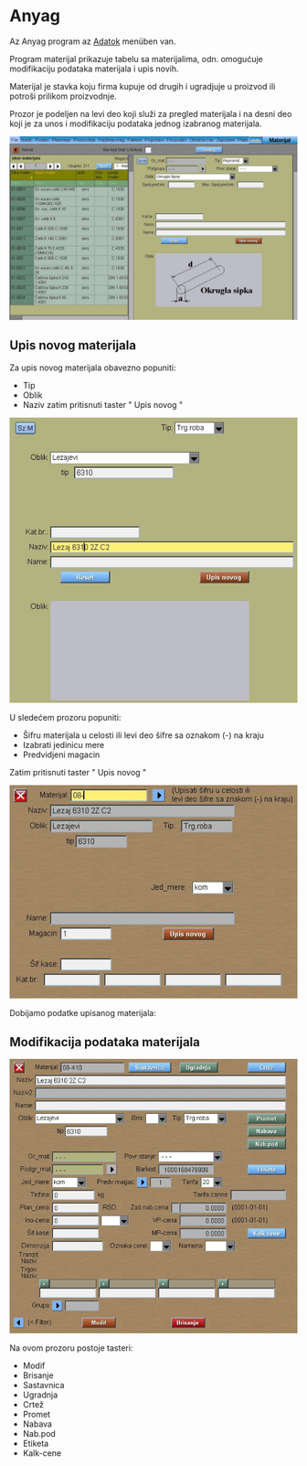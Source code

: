 # Anyag

Az Anyag program az [Adatok](../m.md) menüben van.

Program materijal prikazuje tabelu sa materijalima, odn. omogućuje modifikaciju podataka materijala i upis novih.

Materijal je stavka koju firma kupuje od drugih i ugradjuje u proizvod ili potroši prilikom proizvodnje.

Prozor je podeljen na levi deo koji služi za pregled materijala i na desni deo koji je za unos i modifikaciju
podataka jednog izabranog materijala.

![Image](materijal_izbor.jpg)

## Upis novog materijala

Za upis novog materijala obavezno popuniti:
- Tip
- Oblik
- Naziv
zatim pritisnuti taster " Upis novog " 

![Image](materijal_upis1.jpg)

U sledećem prozoru popuniti:
- Šifru materijala u celosti ili levi deo šifre sa oznakom (-) na kraju
- Izabrati jedinicu mere
- Predvidjeni magacin

Zatim pritisnuti taster " Upis novog " 

![Image](materijal_upis2.jpg)

Dobijamo podatke upisanog materijala:

## Modifikacija podataka materijala

![Image](materijal_modif.jpg)

Na ovom prozoru postoje tasteri:
- Modif
- Brisanje
- Sastavnica
- Ugradnja
- Crtež
- Promet
- Nabava
- Nab.pod
- Etiketa
- Kalk-cene

